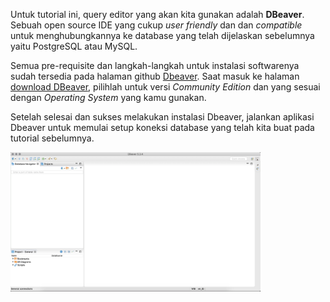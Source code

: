 Untuk tutorial ini, query editor yang akan kita gunakan
adalah **DBeaver**. Sebuah open source IDE yang cukup *user friendly* dan
dan *compatible* untuk menghubungkannya ke database yang telah dijelaskan sebelumnya
yaitu PostgreSQL atau MySQL. 

Semua pre-requisite dan langkah-langkah untuk instalasi softwarenya sudah tersedia pada halaman github [Dbeaver](https://github.com/dbeaver/dbeaver).
Saat masuk ke halaman [download DBeaver](https://dbeaver.io/download/), pilihlah untuk versi *Community Edition* dan yang sesuai dengan *Operating System* 
yang kamu gunakan.

Setelah selesai dan sukses melakukan instalasi Dbeaver, jalankan aplikasi Dbeaver untuk memulai setup koneksi database 
yang telah kita buat pada tutorial sebelumnya.
<p>
<img src="../Images/dbeaver-1.png" width="400" />
</p> 

